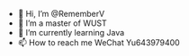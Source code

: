 - 👋 Hi, I’m @RememberV
- 👀 I’m a master of WUST
- 🌱 I’m currently learning Java
- 📫 How to reach me WeChat Yu643979400

<!---
RememberV/RememberV is a ✨ special ✨ repository because its `README.md` (this file) appears on your GitHub profile.
You can click the Preview link to take a look at your changes.
--->
